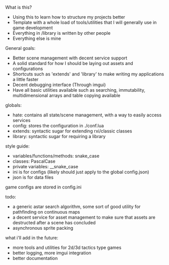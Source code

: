 What is this?
- Using this to learn how to structure my projects better
- Template with a whole load of tools/utilities that I will generally use in game development
- Everything in /library is written by other people
- Everything else is mine

General goals:
- Better scene management with decent service support
- A solid standard for how I should be laying out assets and configurations
- Shortcuts such as 'extends' and 'library' to make writing my applications a little faster
- Decent debugging interface (Through imgui)
- Have all basic utilities available such as searching, immutability, multidimensional arrays and table copying available


globals:
- hate: contains all state/scene management, with a way to easily access services
- config: stores the configuration in ./conf.lua
- extends: syntactic sugar for extending rxi/classic classes
- library: syntactic sugar for requiring a library

style guide:
- variables/functions/methods: snake_case
- classes: PascalCase
- private variables: __snake_case
- ini is for configs (likely should just apply to the global config.json)
- json is for data files

game configs are stored in config.ini

todo:
- a generic astar search algorithm, some sort of good utility for pathfinding on continuous maps
- a decent service for asset management to make sure that assets are destructed after a scene has concluded
- asynchronous sprite packing

what  i'll add in the future:
- more tools and utilities for 2d/3d tactics type games
- better logging, more imgui integration
- better documentation